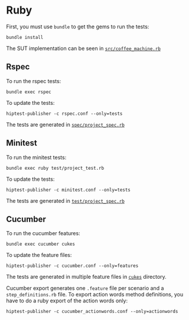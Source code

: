 Ruby
====

First, you must use ``bundle`` to get the gems to run the tests:

    bundle install

The SUT implementation can be seen in [``src/coffee_machine.rb``](https://github.com/hiptest/hiptest-publisher-samples/blob/master/ruby/src/coffee_machine.rb)

Rspec
-----

To run the rspec tests:

    bundle exec rspec

To update the tests:

    hiptest-publisher -c rspec.conf --only=tests

The tests are generated in [``spec/project_spec.rb``](https://github.com/hiptest/hiptest-publisher-samples/blob/master/ruby/spec/project_spec.rb)

Minitest
--------

To run the minitest tests:

    bundle exec ruby test/project_test.rb

To update the tests:

    hiptest-publisher -c minitest.conf --only=tests

The tests are generated in [``test/project_spec.rb``](https://github.com/hiptest/hiptest-publisher-samples/blob/master/ruby/test/project_spec.rb)

Cucumber
--------

To run the cucumber features:

    bundle exec cucumber cukes

To update the feature files:

    hiptest-publisher -c cucumber.conf --only=features

The tests are generated in multiple feature files in [``cukes``](https://github.com/hiptest/hiptest-publisher-samples/blob/master/ruby/cukes) directory.

Cucumber export generates one ``.feature`` file per scenario and a ``step_definitions.rb`` file. To export action words method definitions, you have to do a ruby export of the action words only:

    hiptest-publisher -c cucumber_actionwords.conf --only=actionwords
